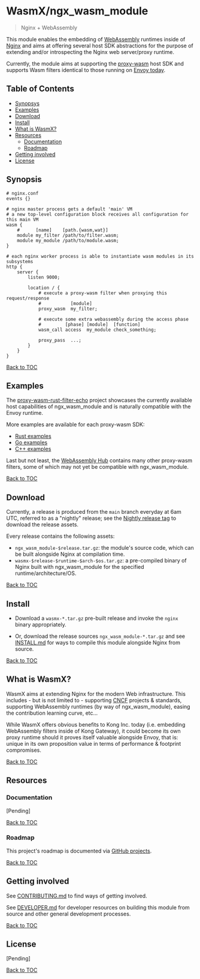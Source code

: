 # WasmX/ngx_wasm_module

> Nginx + WebAssembly

This module enables the embedding of [WebAssembly](https://webassembly.org/)
runtimes inside of [Nginx](https://nginx.org/) and aims at offering several host
SDK abstractions for the purpose of extending and/or introspecting the Nginx web
server/proxy runtime.

Currently, the module aims at supporting the
[proxy-wasm](https://github.com/proxy-wasm/spec) host SDK and supports Wasm
filters identical to those running on
[Envoy today](https://www.envoyproxy.io/docs/envoy/latest/configuration/http/http_filters/wasm_filter.html).

## Table of Contents

- [Synopsys](#synopsys)
- [Examples](#examples)
- [Download](#download)
- [Install](#install)
- [What is WasmX?](#what-is-wasmx)
- [Resources](#resources)
    - [Documentation](#documentation)
    - [Roadmap](#roadmap)
- [Getting involved](#getting-involved)
- [License](#license)

## Synopsis

```nginx
# nginx.conf
events {}

# nginx master process gets a default 'main' VM
# a new top-level configuration block receives all configuration for this main VM
wasm {
    #      [name]    [path.{wasm,wat}]
    module my_filter /path/to/filter.wasm;
    module my_module /path/to/module.wasm;
}

# each nginx worker process is able to instantiate wasm modules in its subsystems
http {
    server {
        listen 9000;

        location / {
            # execute a proxy-wasm filter when proxying this request/response
            #           [module]
            proxy_wasm  my_filter;

            # execute some extra webassembly during the access phase
            #         [phase] [module]  [function]
            wasm_call access  my_module check_something;

            proxy_pass  ...;
        }
    }
}
```

[Back to TOC](#table-of-contents)

## Examples

The
[proxy-wasm-rust-filter-echo](https://github.com/wasmx-proxy/proxy-wasm-rust-filter-echo/)
project showcases the currently available host capabilities of ngx_wasm_module
and is naturally compatible with the Envoy runtime.

More examples are available for each proxy-wasm SDK:

- [Rust
  examples](https://github.com/proxy-wasm/proxy-wasm-rust-sdk/tree/master/examples)
- [Go
  examples](https://github.com/tetratelabs/proxy-wasm-go-sdk/tree/main/examples)
- [C++
  examples](https://github.com/proxy-wasm/proxy-wasm-cpp-sdk/tree/master/example)

Last but not least, the [WebAssembly
Hub](https://www.webassemblyhub.io/repositories/) contains many other proxy-wasm
filters, some of which may not yet be compatible with ngx_wasm_module.

[Back to TOC](#table-of-contents)

## Download

Currently, a release is produced from the `main` branch everyday at 6am UTC,
referred to as a "nightly" release; see the [Nightly release
tag](https://github.com/Kong/ngx_wasm_module/releases/tag/nightly) to download
the release assets.

Every release contains the following assets:

- `ngx_wasm_module-$release.tar.gz`: the module's source code, which can be
  built alongside Nginx at compilation time.
- `wasmx-$release-$runtime-$arch-$os.tar.gz`: a pre-compiled binary of Nginx
  built with ngx_wasm_module for the specified runtime/architecture/OS.

[Back to TOC](#table-of-contents)

## Install

- Download a `wasmx-*.tar.gz` pre-built release and invoke the `nginx` binary
appropriately.

- Or, download the release sources `ngx_wasm_module-*.tar.gz` and see
[INSTALL.md](INSTALL.md) for ways to compile this module alongside Nginx from
source.

[Back to TOC](#table-of-contents)

## What is WasmX?

WasmX aims at extending Nginx for the modern Web infrastructure. This includes -
but is not limited to - supporting [CNCF](https://www.cncf.io/) projects &
standards, supporting WebAssembly runtimes (by way of ngx_wasm_module), easing
the contribution learning curve, etc...

While WasmX offers obvious benefits to Kong Inc. today (i.e. embedding
WebAssembly filters inside of Kong Gateway), it could become its own proxy
runtime should it proves itself valuable alongside Envoy, that is: unique in its
own proposition value in terms of performance & footprint compromises.

[Back to TOC](#table-of-contents)

## Resources

### Documentation

[Pending]

[Back to TOC](#table-of-contents)

### Roadmap

This project's roadmap is documented via [GitHub
projects](https://github.com/Kong/ngx_wasm_module/projects).

[Back to TOC](#table-of-contents)

## Getting involved

See [CONTRIBUTING.md](CONTRIBUTING.md) to find ways of getting involved.

See [DEVELOPER.md](DEVELOPER.md) for developer resources on building this module
from source and other general development processes.

[Back to TOC](#table-of-contents)

## License

[Pending]

[Back to TOC](#table-of-contents)
